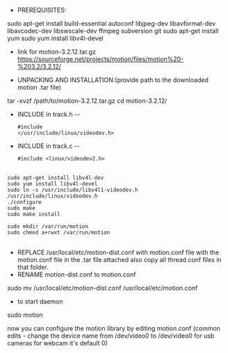 + PREREQUISITES:

sudo apt-get install build-essential autoconf libjpeg-dev libavformat-dev libavcodec-dev libswscale-dev ffmpeg subversion git
sudo apt-get install yum
sudo yum install libv4l-devel

+ link for motion-3.2.12.tar.gz
https://sourceforge.net/projects/motion/files/motion%20-%203.2/3.2.12/

+ UNPACKING AND INSTALLATION:(provide path to the downloaded motion .tar file)

tar -xvzf /path/to/motion-3.2.12.tar.gz 
cd motion-3.2.12/

+ INCLUDE in track.h -- <pre><code>#include </usr/include/linux/videodev.h></code></pre>
+ INCLUDE in track.c -- <pre><code>#include <linux/videodev2.h> </pre></code></pre>
<pre> <code>
sudo apt-get install libv4l-dev
sudo yum install libv4l-devel
sudo ln -s /usr/include/libv4l1-videodev.h /usr/include/linux/videodev.h 
./configure
sudo make
sudo make install

sudo mkdir /var/run/motion
sudo chmod a+rwxt /var/run/motion
</code> </pre>
+ REPLACE /usr/local/etc/motion-dist.conf with motion.conf file with the motion.conf file in the .tar file attached also copy all thread.conf files in that folder.  
+ RENAME motion-dist.conf to motion.conf

sudo mv /usr/local/etc/motion-dist.conf /usr/local/etc/motion.conf

+ to start daemon

sudo motion

now you can configure the motion library by editing motion.conf (common edits - change the device name from /dev/video0 to /dev/video0 for usb cameras for webcam it's default 0)
